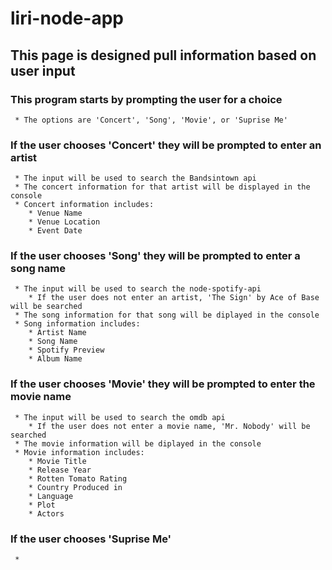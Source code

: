 # liri-node-app

## **This page is designed pull information based on user input**

### **This program starts by prompting the user for a choice**
     * The options are 'Concert', 'Song', 'Movie', or 'Suprise Me'
### **If the user chooses 'Concert' they will be prompted to enter an artist**
     * The input will be used to search the Bandsintown api
     * The concert information for that artist will be displayed in the console
     * Concert information includes:
        * Venue Name
        * Venue Location
        * Event Date
### **If the user chooses 'Song' they will be prompted to enter a song name**
     * The input will be used to search the node-spotify-api
        * If the user does not enter an artist, 'The Sign' by Ace of Base will be searched
     * The song information for that song will be diplayed in the console
     * Song information includes:
        * Artist Name
        * Song Name
        * Spotify Preview
        * Album Name
### **If the user chooses 'Movie' they will be prompted to enter the movie name**
     * The input will be used to search the omdb api
        * If the user does not enter a movie name, 'Mr. Nobody' will be searched
     * The movie information will be diplayed in the console
     * Movie information includes:
        * Movie Title
        * Release Year
        * Rotten Tomato Rating
        * Country Produced in
        * Language
        * Plot
        * Actors
### **If the user chooses 'Suprise Me'**
     * 